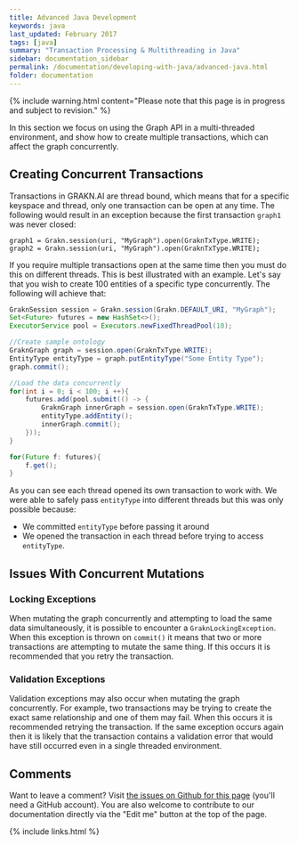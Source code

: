 ```yaml
---
title: Advanced Java Development
keywords: java
last_updated: February 2017
tags: [java]
summary: "Transaction Processing & Multithreading in Java"
sidebar: documentation_sidebar
permalink: /documentation/developing-with-java/advanced-java.html
folder: documentation
---
```


{% include warning.html content="Please note that this page is in progress and subject to revision." %}

In this section we focus on using the Graph API in a multi-threaded environment, and show how to create multiple transactions, which can affect the graph concurrently.

## Creating Concurrent Transactions

Transactions in GRAKN.AI are thread bound, which means that for a specific keyspace and thread, only one transaction can be open at any time.
The following would result in an exception because the first transaction `graph1` was never closed:

<!-- Ignored because this is designed to crash! -->
```java-test-ignore
graph1 = Grakn.session(uri, "MyGraph").open(GraknTxType.WRITE);
graph2 = Grakn.session(uri, "MyGraph").open(GraknTxType.WRITE);
```

If you require multiple transactions open at the same time then you must do this on different threads. This is best illustrated with an example. Let's say that you wish to create 100 entities of a specific type concurrently.  The following will achieve that:

```java
GraknSession session = Grakn.session(Grakn.DEFAULT_URI, "MyGraph");
Set<Future> futures = new HashSet<>();
ExecutorService pool = Executors.newFixedThreadPool(10);

//Create sample ontology
GraknGraph graph = session.open(GraknTxType.WRITE);
EntityType entityType = graph.putEntityType("Some Entity Type");
graph.commit();

//Load the data concurrently
for(int i = 0; i < 100; i ++){
    futures.add(pool.submit(() -> {
        GraknGraph innerGraph = session.open(GraknTxType.WRITE);
        entityType.addEntity();
        innerGraph.commit();
    }));
}

for(Future f: futures){
    f.get();
}
```

As you can see each thread opened its own transaction to work with. We were able to safely pass `entityType` into different threads but this was only possible because:

* We committed `entityType` before passing it around
* We opened the transaction in each thread before trying to access `entityType`.

## Issues With Concurrent Mutations 

### Locking Exceptions

When mutating the graph concurrently and attempting to load the same data simultaneously, it is possible to encounter a `GraknLockingException`.  When this exception is thrown on `commit()` it means that two or more transactions are attempting to mutate the same thing. If this occurs it is recommended that you retry the transaction.

### Validation Exceptions

Validation exceptions may also occur when mutating the graph concurrently. For example, two transactions may be trying to create the exact same relationship and one of them may fail. When this occurs it is recommended retrying the transaction. If the same exception occurs again then it is likely that the transaction contains a validation error that would have still occurred even in a single threaded environment.

## Comments
Want to leave a comment? Visit <a href="https://github.com/graknlabs/docs/issues/23" target="_blank">the issues on Github for this page</a> (you'll need a GitHub account). You are also welcome to contribute to our documentation directly via the "Edit me" button at the top of the page.


{% include links.html %}
